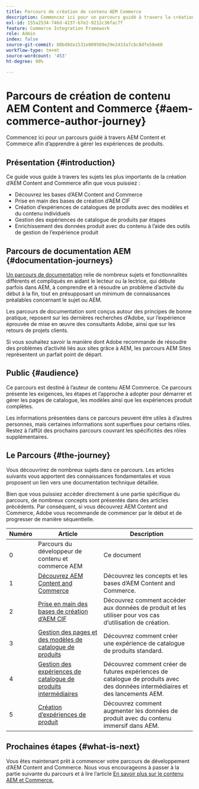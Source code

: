 ```yaml
---
title: Parcours de création de contenu AEM Commerce
description: Commencez ici pour un parcours guidé à travers la création d’AEM Commerce.
exl-id: 155a2534-746d-4237-b7e2-9212c36fac7f
feature: Commerce Integration Framework
role: Admin
index: false
source-git-commit: 80bd8da1531e009509e29e2433a7cbc8dfe58e60
workflow-type: tm+mt
source-wordcount: '453'
ht-degree: 90%

---
```



# Parcours de création de contenu AEM Content and Commerce {#aem-commerce-author-journey}

Commencez ici pour un parcours guidé à travers AEM Content et Commerce afin d’apprendre à gérer les expériences de produits.

## Présentation {#introduction}

Ce guide vous guide à travers les sujets les plus importants de la création d’AEM Content and Commerce afin que vous puissiez :

* Découvrez les bases d’AEM Content and Commerce
* Prise en main des bases de création d’AEM CIF
* Création d’expériences de catalogues de produits avec des modèles et du contenu individuels
* Gestion des expériences de catalogue de produits par étapes
* Enrichissement des données produit avec du contenu à l’aide des outils de gestion de l’expérience produit

## Parcours de documentation AEM {#documentation-journeys}

[Un parcours de documentation](/help/journey-documentation/documentation-journeys.md) relie de nombreux sujets et fonctionnalités différents et compliqués en aidant le lecteur ou la lectrice, qui débute parfois dans AEM, à comprendre et à résoudre un problème d’activité du début à la fin, tout en présupposant un minimum de connaissances préalables concernant le sujet ou AEM.

Les parcours de documentation sont conçus autour des principes de bonne pratique, reposent sur les dernières recherches d’Adobe, sur l’expérience éprouvée de mise en œuvre des consultants Adobe, ainsi que sur les retours de projets clients.

Si vous souhaitez savoir la manière dont Adobe recommande de résoudre des problèmes d’activité liés aux sites grâce à AEM, les parcours AEM Sites représentent un parfait point de départ.

## Public {#audience}

Ce parcours est destiné à l’auteur de contenu AEM Commerce. Ce parcours présente les exigences, les étapes et l’approche à adopter pour démarrer et gérer les pages de catalogue, les modèles ainsi que les expériences produit complètes.

Les informations présentées dans ce parcours peuvent être utiles à d’autres personnes, mais certaines informations sont superflues pour certains rôles. Restez à l’affût des prochains parcours couvrant les spécificités des rôles supplémentaires.

## Le Parcours {#the-journey}

Vous découvrirez de nombreux sujets dans ce parcours. Les articles suivants vous apportent des connaissances fondamentales et vous proposent un lien vers une documentation technique détaillée.

Bien que vous puissiez accéder directement à une partie spécifique du parcours, de nombreux concepts sont présentés dans des articles précédents. Par conséquent, si vous découvrez AEM Content and Commerce, Adobe vous recommande de commencer par le début et de progresser de manière séquentielle.

| Numéro | Article | Description |
|---|---|---|
| 0 | Parcours du développeur de contenu et commerce AEM | Ce document |
| 1 | [Découvrez AEM Content and Commerce](/help/commerce-cloud/introduction.md) | Découvrez les concepts et les bases d’AEM Content and Commerce. |
| 2 | [Prise en main des bases de création d’AEM CIF](getting-started.md) | Découvrez comment accéder aux données de produit et les utiliser pour vos cas d’utilisation de création. |
| 3 | [Gestion des pages et des modèles de catalogue de produits](catalog-templates.md) | Découvrez comment créer une expérience de catalogue de produits standard. |
| 4 | [Gestion des expériences de catalogue de produits intermédiaires](staged-catalog.md) | Découvrez comment créer de futures expériences de catalogue de produits avec des données intermédiaires et des lancements AEM. |
| 5 | [Création d’expériences de produit](product-experience-management.md) | Découvrez comment augmenter les données de produit avec du contenu immersif dans AEM. |

## Prochaines étapes {#what-is-next}

Vous êtes maintenant prêt à commencer votre parcours de développement d’AEM Content and Commerce. Nous vous encourageons à passer à la partie suivante du parcours et à lire l’article [En savoir plus sur le contenu AEM et Commerce.](/help/commerce-cloud/cif-storefront/introduction.md)
